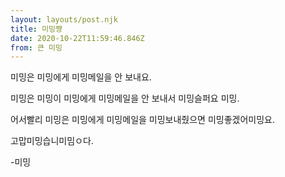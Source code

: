 ```yaml
---
layout: layouts/post.njk
title: 미밍쨩
date: 2020-10-22T11:59:46.846Z
from: 큰 미밍
---
```

미밍은 미밍에게 미밍메일을 안 보내요.

미밍은 미밍이 미밍에게 미밍메일을 안 보내서 미밍슬퍼요 미밍.

어서빨리 미밍은 미밍에게 미밍메일을 미밍보내줬으면 미밍좋겠어미밍요.

고맙미밍습니미밈ㅇ다.



\-미밍